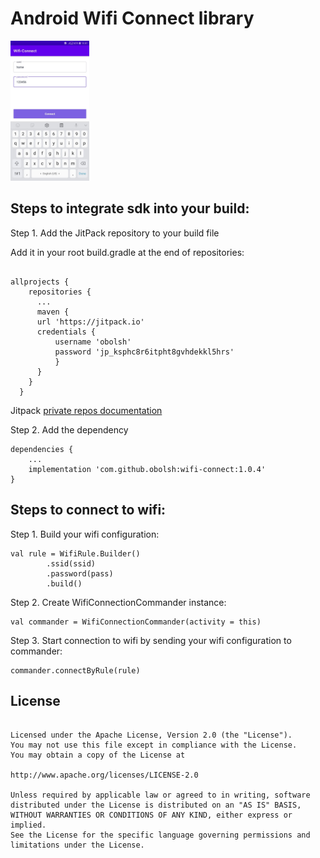 # Android Wifi Connect library

<p float="left" align="left">
    <img src="/images/sample.jpg" width="25%" />
</p>

## Steps to integrate sdk into your build:

Step 1. Add the JitPack repository to your build file

   Add it in your root build.gradle at the end of repositories:

  ```
  
  allprojects {
      repositories {
        ...
        maven {
        url 'https://jitpack.io'
        credentials {
            username 'obolsh'
            password 'jp_ksphc8r6itpht8gvhdekkl5hrs'
            }
        }
      }
    }
  ```

Jitpack [private repos documentation](https://jitpack.io/docs/PRIVATE/)

Step 2. Add the dependency

```
dependencies {
    ...
    implementation 'com.github.obolsh:wifi-connect:1.0.4'
}
```

## Steps to connect to wifi:

Step 1. Build your wifi configuration:

```
val rule = WifiRule.Builder()
        .ssid(ssid)
        .password(pass)
        .build()
```

Step 2. Create WifiConnectionCommander instance:

```
val commander = WifiConnectionCommander(activity = this)
```

Step 3. Start connection to wifi by sending your wifi configuration to commander:

```
commander.connectByRule(rule)
```


## License

```Copyright 2021 Oleksii Bolshakov

Licensed under the Apache License, Version 2.0 (the "License").
You may not use this file except in compliance with the License.
You may obtain a copy of the License at

http://www.apache.org/licenses/LICENSE-2.0

Unless required by applicable law or agreed to in writing, software
distributed under the License is distributed on an "AS IS" BASIS,
WITHOUT WARRANTIES OR CONDITIONS OF ANY KIND, either express or implied.
See the License for the specific language governing permissions and
limitations under the License.
```
